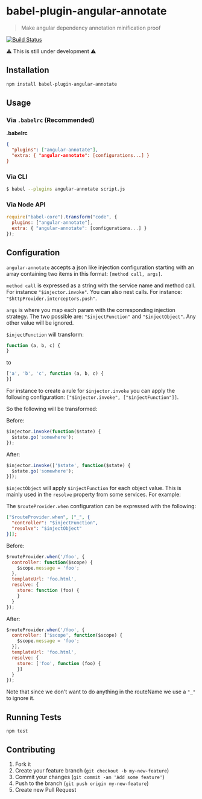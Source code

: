 # babel-plugin-angular-annotate

>  Make angular dependency annotation minification proof

[![Build Status][travis_badge]][travis]

:warning: This is still under development :warning:

## Installation

```sh
npm install babel-plugin-angular-annotate
```

## Usage

### Via `.babelrc` (Recommended)

**.babelrc**

```json
{
  "plugins": ["angular-annotate"],
  "extra: { "angular-annotate": [configurations...] }
}
```

### Via CLI

```sh
$ babel --plugins angular-annotate script.js
```

### Via Node API

```javascript
require("babel-core").transform("code", {
  plugins: ["angular-annotate"],
  extra: { "angular-annotate": [configurations...] }
});
```

## Configuration

`angular-annotate` accepts a json like injection configuration starting with an array containing two items in this format: `[method call, args]`.

`method call` is expressed as a string with the service name and method call. For instance `"$injector.invoke"`.
You can also nest calls. For instance: `"$httpProvider.interceptors.push"`.

`args` is where you map each param with the corresponding injection strategy. The two possible are: `"$injectFunction"` and `"$injectObject"`.
Any other value will be ignored.

`$injectFunction` will transform:

```js
function (a, b, c) {
}
```

to

```js
['a', 'b', 'c', function (a, b, c) {
}]
```

For instance to create a rule for `$injector.invoke` you can apply the following configuration: `["$injector.invoke", ["$injectFunction"]]`.

So the following will be transformed:

Before:

```js
$injector.invoke(function($state) {
  $state.go('somewhere');
});
```

After:

```js
$injector.invoke(['$state', function($state) {
  $state.go('somewhere');
}]);
```

`$injectObject` will apply `$injectFunction` for each object value. This is mainly used in the `resolve` property from some services. For example:

The `$routeProvider.when` configuration can be expressed with the following:

```json
["$routeProvider.when", ["_", {
  "controller": "$injectFunction",
  "resolve": "$injectObject"
}]];
```

Before:


```js
$routeProvider.when('/foo', {
  controller: function($scope) {
    $scope.message = 'foo';
  },
  templateUrl: 'foo.html',
  resolve: {
    store: function (foo) {
    }
  }
});
```

After:

```js
$routeProvider.when('/foo', {
  controller: ['$scope', function($scope) {
    $scope.message = 'foo';
  }],
  templateUrl: 'foo.html',
  resolve: {
    store: ['foo', function (foo) {
    }]
  }
});
```

Note that since we don't want to do anything in the routeName we use a `"_"` to ignore it.

## Running Tests

`npm test`

## Contributing

1. Fork it
1. Create your feature branch (`git checkout -b my-new-feature`)
1. Commit your changes (`git commit -am 'Add some feature'`)
1. Push to the branch (`git push origin my-new-feature`)
1. Create new Pull Request

[travis]: https://travis-ci.org/marcioj/babel-plugin-angular-annotate
[travis_badge]: https://api.travis-ci.org/marcioj/babel-plugin-angular-annotate.svg?branch=master
